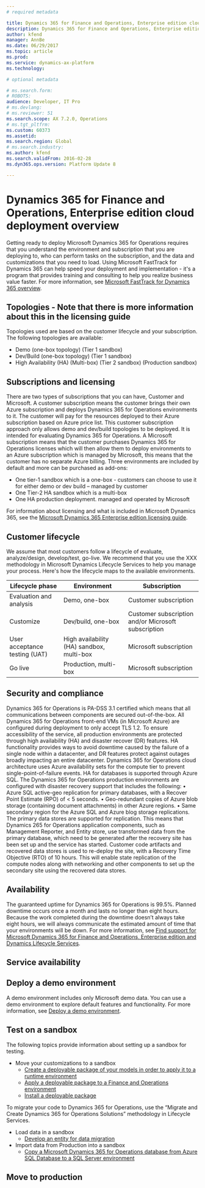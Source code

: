 ```yaml
---
# required metadata

title: Dynamics 365 for Finance and Operations, Enterprise edition cloud deployment overview 
description: Dynamics 365 for Finance and Operations, Enterprise edition now supports running business processes in the cloud.
author: kfend
manager: AnnBe
ms.date: 06/29/2017
ms.topic: article
ms.prod: 
ms.service: dynamics-ax-platform
ms.technology: 

# optional metadata

# ms.search.form: 
# ROBOTS: 
audience: Developer, IT Pro
# ms.devlang: 
# ms.reviewer: 51
ms.search.scope: AX 7.2.0, Operations
# ms.tgt_pltfrm: 
ms.custom: 60373
ms.assetid: 
ms.search.region: Global
# ms.search.industry: 
ms.author: kfend
ms.search.validFrom: 2016-02-28
ms.dyn365.ops.version: Platform Update 8

---
```

# Dynamics 365 for Finance and Operations, Enterprise edition cloud deployment overview 
Getting ready to deploy Microsoft Dynamics 365 for Operations requires that you understand the environment and subscription that you are deploying to, who can perform tasks on the subscription, and the data and customizations that you need to load. 
Using Microsoft FastTrack for Dynamics 365 can help speed your deployment and implementation - it's a program that provides training and consulting to help you realize business value faster. For more information, see [Microsoft FastTrack for Dynamics 365 overview](../get-started/fasttrack-dynamics-365-overview.md).

## Topologies - Note that there is more information about this in the licensing guide
Topologies used are based on the customer lifecycle and your subscription. 
The following topologies are available:

- Demo (one-box topology) (Tier 1 sandbox)
- Dev/Build (one-box topology) (Tier 1 sandbox)
- High Availability (HA) (Multi-box) (Tier 2 sandbox) (Production sandbox) 

## Subscriptions and licensing
There are two types of subscriptions that you can have, Customer and Microsoft. 
A customer subscription means the customer brings their own Azure subscription and deploys Dynamics 365 for Operations environments to it. The customer will pay for the resources deployed to their Azure subscription based on Azure price list. This customer subscription approach only allows demo and dev/build topologies to be deployed. It is intended for evaluating Dynamics 365 for Operations.
A Microsoft subscription means that the customer purchases Dynamics 365 for Operations licenses which will then allow them to deploy environments to an Azure subscription which is managed by Microsoft, this means that the customer has no separate Azure billing. Three environments are included by default and more can be purchased as add-ons:

- One tier-1 sandbox which is a one-box - customers can choose to use it for either demo or dev build – managed by customer
- One Tier-2 HA sandbox which is a multi-box 
- One HA production deployment. managed and operated by Microsoft

For information about licensing and what is included in Microsoft Dynamics 365, see the [Microsoft Dynamics 365 Enterprise edition licensing guide](http://download.microsoft.com/documents/en-us/dynamics/pricing/Dynamics_365_Enterprise_edition_Licensing_Guide.pdf).

## Customer lifecycle
We assume that most customers follow a lifecycle of evaluate, analyze/design, develop/test, go-live. We recommend that you use the XXX   methodology in Microsoft Dynamics Lifecycle Services to help you manage your process. Here's how the lifecycle maps to the available environments.

| Lifecycle phase               | Environment                               | Subscription                                        |
|-------------------------------|-------------------------------------------|-----------------------------------------------------|
| Evaluation and analysis       | Demo, one-box                             | Customer subscription                               |
| Customize                     | Dev/build, one-box                        | Customer subscription and/or Microsoft subscription |
| User acceptance testing (UAT) | High availability (HA) sandbox, multi-box | Microsoft subscription                              |
| Go live                       | Production, multi-box                     | Microsoft subscription                              |

## Security and compliance
Dynamics 365 for Operations is PA-DSS 3.1 certified which means that all communications between components are secured out-of-the-box. 
All Dynamics 365 for Operations front-end VMs (in Microsoft Azure) are configured during deployment to only accept TLS 1.2. 
To ensure accessibility of the service, all production environments are protected through high availability (HA) and disaster recover (DR) features. HA functionality provides ways to avoid downtime caused by the failure of a single node within a datacenter, and DR features protect against outages broadly impacting an entire datacenter. Dynamics 365 for Operations cloud architecture uses Azure availability sets for the compute tier to prevent single-point-of-failure events. HA for databases is supported through Azure SQL. The Dynamics 365 for Operations production environments are configured with disaster recovery support that includes the following:
•	Azure SQL active-geo replication for primary databases, with a Recover Point Estimate (RPO) of < 5 seconds. 
•	Geo-redundant copies of Azure blob storage (containing document attachments) in other Azure regions. 
•	Same secondary region for the Azure SQL and Azure blog storage replications.  
The primary data stores are supported for replication. This means that Dynamics 265 for Operations application components, such as Management Reporter, and Entity store, use transformed data from the primary database, which need to be generated after the recovery site has been set up and the service has started. Customer code artifacts and recovered data stores is used to re-deploy the site, with a Recovery Time Objective (RTO) of 10 hours.  This will enable state replication of the compute nodes along with networking and other components to set up the secondary site using the recovered data stores. 

## Availability 
The guaranteed uptime for Dynamics 365 for Operations is 99.5%. Planned downtime occurs once a month and lasts no longer than eight hours. Because the work completed during the downtime doesn’t always take eight hours, we will always communicate the estimated amount of time that your environments will be down. For more information, see [Find support for Microsoft Dynamics 365 for Finance and Operations, Enterprise edition and Dynamics Lifecycle Services](../lifecycle-services/lcs-support.md).

## Service availability 


## Deploy a demo environment
A demo environment includes only Microsoft demo data. You can use a demo environment to explore default features and functionality. For more information, see [Deploy a demo environment](deploy-demo-environment.md).

## Test on a sandbox
The following topics provide information about setting up a sandbox for testing. 
- Move your customizations to a sandbox
    - [Create a deployable package of your models in order to apply it to a runtime environment](create-apply-deployable-package.md)
    - [Apply a deployable package to a Finance and Operations environment](apply-deployable-package-system.md)
    - [Install a deployable package](../install-deployable-package.md)

To migrate your code to Dynamics 365 for Operations, use the “Migrate and Create Dynamics 365 for Operations Solutions” methodology in Lifecycle Services. 
- Load data in a sandbox
    - [Develop an entity for data migration](data-entities/develop-entity-for-data-migration.md)
- Import data from Production into a sandbox
    - [Copy a Microsoft Dynamics 365 for Operations database from Azure SQL Database to a SQL Server environment](../database/copy-database-from-azure-sql-to-sql-server.md)

## Move to production



